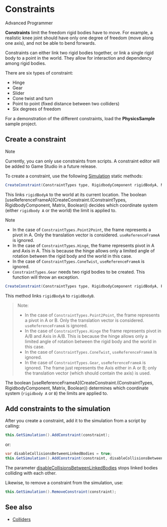 # Constraints

<div class="doc-incomplete"/>

<span class="label label-doc-level">Advanced</span>
<span class="label label-doc-audience">Programmer</span>

**Constraints** limit the freedom rigid bodies have to move. For example, a realistic knee joint should have only one degree of freedom (move along one axis), and not be able to bend forwards.

Constraints can either link two rigid bodies together, or link a single rigid body to a point in the world. They allow for interaction and dependency among rigid bodies. 

There are six types of constraint:

* Hinge
* Gear
* Slider
* Cone twist and turn
* Point to point (fixed distance between two colliders)
* Six degrees of freedom

For a demonstration of the different constraints, load the **PhysicsSample** sample project.

## Create a constraint

> [!Note]
> Currently, you can only use constraints from scripts. A constraint editor will be added to Game Studio in a future release.

To create a constraint, use the following [Simulation](xref:SiliconStudio.Xenko.Physics.Simulation) static methods:

```cs
CreateConstraint(ConstraintTypes type, RigidbodyComponent rigidBodyA, Matrix frameA, bool useReferenceFrameA);
```

This links `rigidBodyA` to the world at its current location. The boolean [useReferenceFrameA](CreateConstraint.\(ConstraintTypes, RigidbodyComponent, Matrix, Boolean\)) decides which coordinate system (either `rigidbody A` or the world) the limit is applied to.

> [!Note]
> * In the case of `ConstraintTypes.Point2Point`, the frame represents a pivot in A. Only the translation vector is considered. `useReferenceFrameA` is ignored.
> * In the case of `ConstraintTypes.Hinge`, the frame represents pivot in A and Axis in A. This is because the hinge allows only a limited angle of rotation between the rigid body and the world in this case.
> * In the case of `ConstraintTypes.ConeTwist`, `useReferenceFrameA` is ignored.
> * `ConstraintTypes.Gear` needs two rigid bodies to be created. This function will throw an exception.

```cs
CreateConstraint(ConstraintTypes type, RigidbodyComponent rigidBodyA, RigidbodyComponent rigidBodyB, Matrix frameA, Matrix frameB, bool useReferenceFrameA)
```

This method links ``rigidBodyA`` to ``rigidBodyB``.

> Note:
> * In the case of `ConstraintTypes.Point2Point`, the frame represents a pivot in A or B. Only the translation vector is considered. `useReferenceFrameA` is ignored.
> * In the case of `ConstraintTypes.Hinge` the frame represents pivot in A/B and Axis in A/B. This is because the hinge allows only a limited angle of rotation between the rigid body and the world in this case.
> * In the case of `ConstraintTypes.ConeTwist`, `useReferenceFrameA` is ignored.
> * In the case of `ConstraintTypes.Gear`, `useReferenceFrameA` is ignored. The frame just represents the Axis either in A or B; only the translation vector (which should contain the axis) is used.

The boolean [useReferenceFrameA](CreateConstraint.\(ConstraintTypes, RigidbodyComponent, Matrix, Boolean\)) determines which coordinate system (`rigidbody A` or `B`) the limits are applied to.

## Add constraints to the simulation

After you create a constraint, add it to the simulation from a script by calling:

```cs
this.GetSimulation().AddConstraint(constraint);
```
or:
```cs
var disableCollisionsBetweenLinkedBodies = true;
this.GetSimulation().AddConstraint(constraint, disableCollisionsBetweenLinkedBodies);
```

The parameter [disableCollisionsBetweenLinkedBodies]( SiliconStudio.Xenko.Physics.Simulation.AddConstraint\(SiliconStudio.Xenko.Physics.Constraint,System.Boolean\))
 stops linked bodies colliding with each other.

Likewise, to remove a constraint from the simulation, use:

```cs
this.GetSimulation().RemoveConstraint(constraint);
```

## See also
* [Colliders](colliders.md)